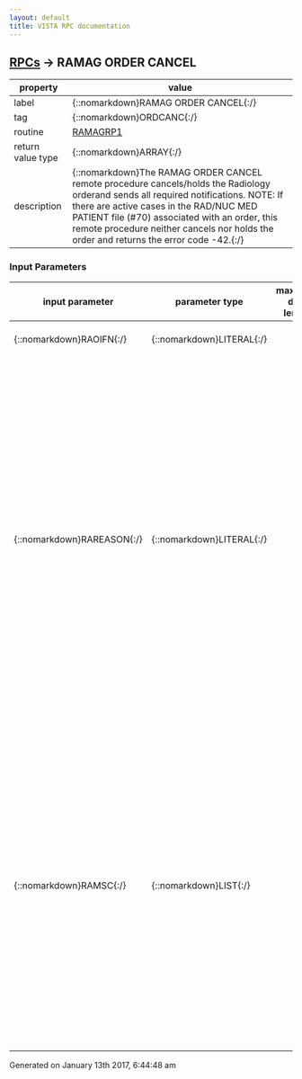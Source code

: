 ```yaml
---
layout: default
title: VISTA RPC documentation
---
```




## [RPCs](TableOfContent.md) &#8594; RAMAG ORDER CANCEL 

 property | value 
--- | --- 
 label | {::nomarkdown}RAMAG ORDER CANCEL{:/}
 tag | {::nomarkdown}ORDCANC{:/}
 routine | [RAMAGRP1](http://code.osehra.org/dox/Routine_RAMAGRP1_source.html)
 return value type | {::nomarkdown}ARRAY{:/}
 description | {::nomarkdown}The RAMAG ORDER CANCEL remote procedure cancels/holds the Radiology orderand sends all required notifications. NOTE: If there are active cases in the RAD/NUC MED PATIENT file (#70)      associated with an order, this remote procedure neither cancels      nor holds the order and returns the error code -42.{:/}

### Input Parameters

| input parameter | parameter type | maximum data length | required | description | 
| --- | --- | --- | --- | --- | 
| {::nomarkdown}RAOIFN{:/} | {::nomarkdown}LITERAL{:/} |  | {::nomarkdown}true{:/} | {::nomarkdown}IEN of the order in the RAD/NUC MED ORDERS file (#75.1).{:/} | 
| {::nomarkdown}RAREASON{:/} | {::nomarkdown}LITERAL{:/} |  | {::nomarkdown}true{:/} | {::nomarkdown}Cancel/hold reason: either IEN of a record of the RAD/NUC MED REASON file(#75.2) or a valid synonym (see SYNONYM field (3) of that file). The referenced record must have the appropriate type (see TYPE OF REASONfield (2) of the file #75.2):  * If the reason record has the CANCEL REQUEST (1) type,   then the 'HOLDESC' (see the RAMSC parameter) is ignored   and the order is canceled.  * If the reason record is of the HOLD REQUEST (3) type,   then the order is put on hold. If the 'HOLDESC' parameter   is defined, the text is stored into the HOLD DESCRIPTION   field.  * If the record is of the GENERAL REQUEST  type (9), then   the new order status is determined by the 'HOLDESC'   parameter. If it is defined, then the order is put on   hold; otherwise, the order is canceled.{:/} | 
| {::nomarkdown}RAMSC{:/} | {::nomarkdown}LIST{:/} |  |  | {::nomarkdown}Items of this list define miscellaneous/optional parameters. Each recordhas 3 or more pieces separated by '^':   ^01: Parameter name  ^02: Index (for multiples and word-processing values)  ^03: Value1  ^04: Value2  ... The following parameters are supported by this remote procedure:    HOLDESC^{Seq#}^{Line of hold description}    Text for the HOLD DESCRIPTION field (25)    of the file #75.1. Records can be added to the list in any order. See the comments precedingthe $$ORDCANC^RAMAG04 for more details. Examples:   with RPCBroker.Param[2] do    begin      PType := list;      Mult[1] := 'HOLDESC^1^Hold description line #1';      Mult[2] := 'HOLDESC^2^Hold description line #2';    end;{:/} | 




 Generated on January 13th 2017, 6:44:48 am